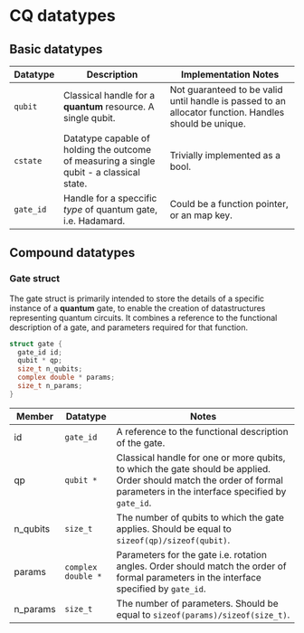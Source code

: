 # CQ datatypes


## Basic datatypes

| Datatype | Description | Implementation Notes |
| -------- | ----------- | -------------------- |
| `qubit`    | Classical handle for a **quantum** resource. A single qubit. |  Not guaranteed to be valid until handle is passed to an allocator function. Handles should be unique. |
| `cstate`  | Datatype capable of holding the outcome of measuring a single qubit - a classical state. | Trivially implemented as a bool. |
| `gate_id`  | Handle for a speccific _type_ of quantum gate, i.e. Hadamard. | Could be a function pointer, or an map key. | 


## Compound datatypes

### Gate struct

The gate struct is primarily intended to store the details of a specific instance of a **quantum** gate, to enable the creation of datastructures representing quantum circuits. It combines a reference to the functional description of a gate, and parameters required for that function.

```C
struct gate {
  gate_id id;
  qubit * qp;
  size_t n_qubits;
  complex double * params;
  size_t n_params;
}
```

| Member | Datatype | Notes |
| ------ | -------- | ----- |
| id     | `gate_id` | A reference to the functional description of the gate. |
| qp     | `qubit *` | Classical handle for one or more qubits, to which the gate should be applied. Order should match the order of formal parameters in the interface specified by `gate_id`. |
| n_qubits | `size_t` | The number of qubits to which the gate applies. Should be equal to `sizeof(qp)/sizeof(qubit)`. |
| params | `complex double *` | Parameters for the gate i.e. rotation angles. Order should match the order of formal parameters in the interface specified by `gate_id`. |
| n_params | `size_t` | The number of parameters. Should be equal to `sizeof(params)/sizeof(size_t)`. | 